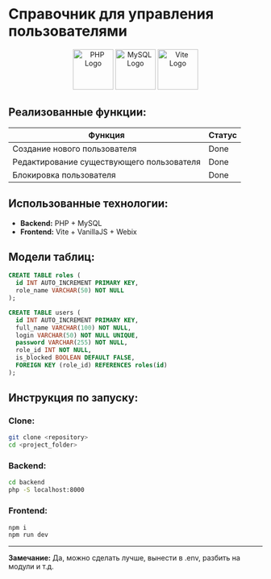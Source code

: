 # Справочник для управления пользователями

<p align="center">
  <img src="https://www.php.net/images/logos/php-logo.svg" alt="PHP Logo" width="80"> 
  <img src="https://www.mysql.com/common/logos/logo-mysql-170x115.png" alt="MySQL Logo" width="80">
  <img src="https://vitejs.dev/logo.svg" alt="Vite Logo" width="80">
</p>

## Реализованные функции:
| Функция                           | Статус |
|------------------------------------|--------|
| Создание нового пользователя      | Done   |
| Редактирование существующего пользователя | Done   |
| Блокировка пользователя            | Done   |

## Использованные технологии:
- **Backend:** PHP + MySQL
- **Frontend:** Vite + VanillaJS + Webix

## Модели таблиц:
```sql
CREATE TABLE roles (
  id INT AUTO_INCREMENT PRIMARY KEY,
  role_name VARCHAR(50) NOT NULL
);

CREATE TABLE users (
  id INT AUTO_INCREMENT PRIMARY KEY,
  full_name VARCHAR(100) NOT NULL,
  login VARCHAR(50) NOT NULL UNIQUE,
  password VARCHAR(255) NOT NULL,
  role_id INT NOT NULL,
  is_blocked BOOLEAN DEFAULT FALSE,
  FOREIGN KEY (role_id) REFERENCES roles(id)
);
```

## Инструкция по запуску:

### Clone:
```bash
git clone <repository>
cd <project_folder>
```

### Backend:
```bash
cd backend
php -S localhost:8000
```

### Frontend:
```bash
npm i
npm run dev
```

---
**Замечание:** Да, можно сделать лучше, вынести в .env, разбить на модули и т.д.


